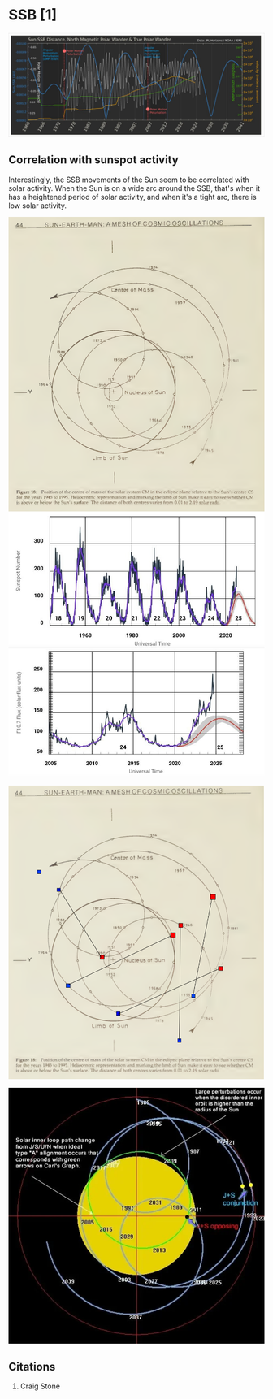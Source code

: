 # SSB [1]

![](img/nmp2.jpg)

## Correlation with sunspot activity

Interestingly, the SSB movements of the Sun seem to be correlated with solar activity. When the Sun is on a wide arc around the SSB, that's when it has a heightened period of solar activity, and when it's a tight arc, there is low solar activity.

![](img/1824455551939662016-GVHDXVvX0AA6gdb.png)
![](img/solar-cycle1.jpg)
![](img/solar-cycle2.jpg)

![](img/ssb-sunspot.svg)

![](img/1799105814235660707-GPe1A9qXcAASHB1.png)

## Citations

1. Craig Stone